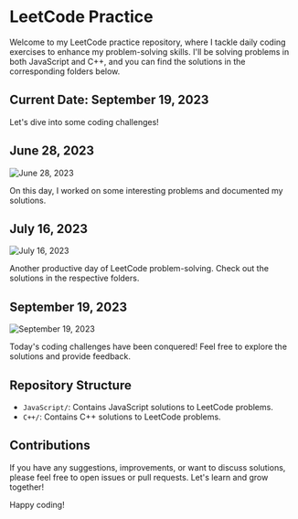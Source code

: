 # LeetCode Practice

Welcome to my LeetCode practice repository, where I tackle daily coding exercises to enhance my problem-solving skills. I'll be solving problems in both JavaScript and C++, and you can find the solutions in the corresponding folders below.

## Current Date: September 19, 2023

Let's dive into some coding challenges!

## June 28, 2023

![June 28, 2023](https://github.com/hady68/Leetcode/assets/64458111/e75974fc-5e7d-40b6-8453-962707ed9b0c)

On this day, I worked on some interesting problems and documented my solutions.

## July 16, 2023

![July 16, 2023](https://github.com/hady68/Leetcode/assets/64458111/7b77295f-33fe-4c68-9f02-e9dbc351ff83)

Another productive day of LeetCode problem-solving. Check out the solutions in the respective folders.

## September 19, 2023

![September 19, 2023](https://github.com/hady68/Leetcode/assets/64458111/e0df7f70-1035-4da8-b031-a25a0092bc06)

Today's coding challenges have been conquered! Feel free to explore the solutions and provide feedback.

## Repository Structure

- `JavaScript/`: Contains JavaScript solutions to LeetCode problems.
- `C++/`: Contains C++ solutions to LeetCode problems.

## Contributions

If you have any suggestions, improvements, or want to discuss solutions, please feel free to open issues or pull requests. Let's learn and grow together!

Happy coding!
